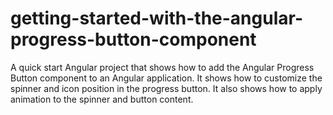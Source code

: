# getting-started-with-the-angular-progress-button-component
A quick start Angular project that shows how to add the Angular Progress Button component to an Angular application. It shows how to customize the spinner and icon position in the progress button. It also shows how to apply animation to the spinner and button content.
